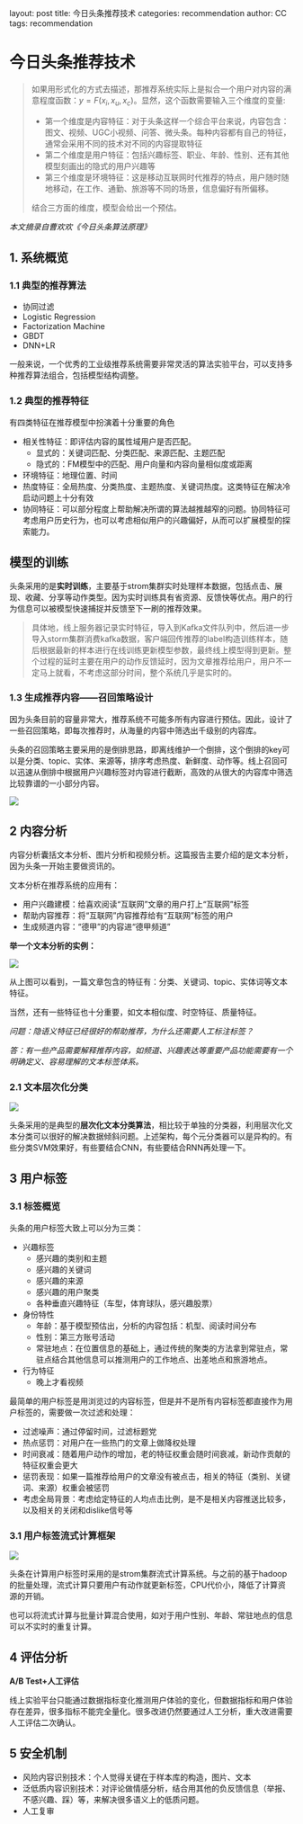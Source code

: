 layout: post
title: 今日头条推荐技术
categories: recommendation
author: CC
tags: recommendation

# 今日头条推荐技术

> 如果用形式化的方式去描述，那推荐系统实际上是拟合一个用户对内容的满意程度函数：$y=F(x_i,x_u,x_c)$。显然，这个函数需要输入三个维度的变量:
>
> - 第一个维度是内容特征：对于头条这样一个综合平台来说，内容包含：图文、视频、UGC小视频、问答、微头条。每种内容都有自己的特征，通常会采用不同的技术对不同的内容提取特征
> - 第二个维度是用户特征：包括兴趣标签、职业、年龄、性别、还有其他模型刻画出的隐式的用户兴趣等
> - 第三个维度是环境特征：这是移动互联网时代推荐的特点，用户随时随地移动，在工作、通勤、旅游等不同的场景，信息偏好有所偏移。
>
> 结合三方面的维度，模型会给出一个预估。

*本文摘录自曹欢欢《今日头条算法原理》*



## 1. 系统概览

### 1.1 典型的推荐算法

- 协同过滤
- Logistic Regression
- Factorization Machine
- GBDT
- DNN+LR

一般来说，一个优秀的工业级推荐系统需要非常灵活的算法实验平台，可以支持多种推荐算法组合，包括模型结构调整。



### 1.2 典型的推荐特征

有四类特征在推荐模型中扮演着十分重要的角色

- 相关性特征：即评估内容的属性域用户是否匹配。
  - 显式的：关键词匹配、分类匹配、来源匹配、主题匹配
  - 隐式的：FM模型中的匹配、用户向量和内容向量相似度或距离
- 环境特征：地理位置、时间
- 热度特征：全局热度、分类热度、主题热度、关键词热度。这类特征在解决冷启动问题上十分有效
- 协同特征：可以部分程度上帮助解决所谓的算法越推越窄的问题。协同特征可考虑用户历史行为，也可以考虑相似用户的兴趣偏好，从而可以扩展模型的探索能力。



## 模型的训练

头条采用的是**实时训练**，主要基于strom集群实时处理样本数据，包括点击、展现、收藏、分享等动作类型。因为实时训练具有省资源、反馈快等优点。用户的行为信息可以被模型快速捕捉并反馈至下一刷的推荐效果。

> 具体地，线上服务器记录实时特征，导入到Kafka文件队列中，然后进一步导入storm集群消费kafka数据，客户端回传推荐的label构造训练样本，随后根据最新的样本进行在线训练更新模型参数，最终线上模型得到更新。整个过程的延时主要在用户的动作反馈延时，因为文章推荐给用户，用户不一定马上就看，不考虑这部分时间，整个系统几乎是实时的。



### 1.3 生成推荐内容——召回策略设计

因为头条目前的容量非常大，推荐系统不可能多所有内容进行预估。因此，设计了一些召回策略，即每次推荐时，从海量的内容中筛选出千级别的内容库。

头条的召回策略主要采用的是倒排思路，即离线维护一个倒排，这个倒排的key可以是分类、topic、实体、来源等，排序考虑热度、新鲜度、动作等。线上召回可以迅速从倒排中根据用户兴趣标签对内容进行截断，高效的从很大的内容库中筛选比较靠谱的一小部分内容。

![](https://raw.githubusercontent.com/clhchtcjj/Pit-for-Typora/master/toutiao-recall.png)



## 2 内容分析

内容分析囊括文本分析、图片分析和视频分析。这篇报告主要介绍的是文本分析，因为头条一开始主要做资讯的。

文本分析在推荐系统的应用有：

- 用户兴趣建模：给喜欢阅读“互联网”文章的用户打上“互联网”标签
- 帮助内容推荐：将“互联网”内容推荐给有“互联网”标签的用户
- 生成频道内容：“德甲”的内容进“德甲频道”

**举一个文本分析的实例：**

![](https://raw.githubusercontent.com/clhchtcjj/Pit-for-Typora/master/toutiao-nlp.png)

从上图可以看到，一篇文章包含的特征有：分类、关键词、topic、实体词等文本特征。

当然，还有一些特征也十分重要，如文本相似度、时空特征、质量特征。

*问题：隐语义特征已经很好的帮助推荐，为什么还需要人工标注标签？*

*答：有一些产品需要解释推荐内容，如频道、兴趣表达等重要产品功能需要有一个明确定义、容易理解的文本标签体系。*



### 2.1 文本层次化分类

![](https://raw.githubusercontent.com/clhchtcjj/Pit-for-Typora/master/toutiao-classifier.png)

头条采用的是典型的**层次化文本分类算法**，相比较于单独的分类器，利用层次化文本分类可以很好的解决数据倾斜问题。上述架构，每个元分类器可以是异构的。有些分类SVM效果好，有些要结合CNN，有些要结合RNN再处理一下。



## 3 用户标签

### 3.1 标签概览

头条的用户标签大致上可以分为三类：

- 兴趣标签
  - 感兴趣的类别和主题
  - 感兴趣的关键词
  - 感兴趣的来源
  - 感兴趣的用户聚类
  - 各种垂直兴趣特征（车型，体育球队，感兴趣股票）
- 身份特性
  - 年龄：基于模型预估出，分析的内容包括：机型、阅读时间分布
  - 性别：第三方账号活动
  - 常驻地点：在位置信息的基础上，通过传统的聚类的方法拿到常驻点，常驻点结合其他信息可以推测用户的工作地点、出差地点和旅游地点。
- 行为特征
  - 晚上才看视频

最简单的用户标签是用浏览过的内容标签，但是并不是所有内容标签都直接作为用户标签的，需要做一次过滤和处理：

- 过滤噪声：通过停留时间，过滤标题党
- 热点惩罚：对用户在一些热门的文章上做降权处理
- 时间衰减：随着用户动作的增加，老的特征权重会随时间衰减，新动作贡献的特征权重会更大
- 惩罚表现：如果一篇推荐给用户的文章没有被点击，相关的特征（类别、关键词、来源）权重会被惩罚
- 考虑全局背景：考虑给定特征的人均点击比例，是不是相关内容推送比较多，以及相关的关闭和dislike信号等



### 3.1 用户标签流式计算框架

![](https://raw.githubusercontent.com/clhchtcjj/Pit-for-Typora/master/toutiao-userprofile.png)

头条在计算用户标签时采用的是strom集群流式计算系统。与之前的基于hadoop的批量处理，流式计算只要用户有动作就更新标签，CPU代价小，降低了计算资源的开销。

也可以将流式计算与批量计算混合使用，如对于用户性别、年龄、常驻地点的信息可以不实时的重复计算。



## 4 评估分析

**A/B Test+人工评估**

线上实验平台只能通过数据指标变化推测用户体验的变化，但数据指标和用户体验存在差异，很多指标不能完全量化。很多改进仍然要通过人工分析，重大改进需要人工评估二次确认。 



## 5 安全机制

- 风险内容识别技术：个人觉得关键在于样本库的构造，图片、文本
- 泛低质内容识别技术：对评论做情感分析，结合用其他的负反馈信息（举报、不感兴趣、踩）等，来解决很多语义上的低质问题。
- 人工复审



